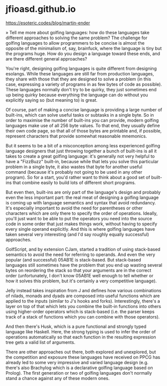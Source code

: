 # jfioasd.github.io

https://esoteric.codes/blog/martin-ender

» Tell me more about golfing languages: how do these languages take different approaches to solving the same problem? The challenge for golfing languages to allow programmers to be concise is almost the opposite of the minimalism of, say, brainfuck, where the language is tiny but the programs huge. How do you design a language toward these ends, and are there different general approaches?

You're right, designing golfing languages is quite different from designing esolangs. While these languages are still far from production languages, they share with those that they are designed to solve a problem (in this case, expressing a variety of programs in as few bytes of code as possible). These languages normally don't try to be quirky, they just sometimes end up being quirky because everything the language can do without you explicitly saying so (but meaning to) is great.

Of course, part of making a concise language is providing a large number of built-ins, which can solve useful tasks or subtasks in a single byte. So in order to maximise the number of built-ins you can provide, modern golfing languages make use of all 256 byte values. To that end, they usually define their own code page, so that all of those bytes are printable and, if possible, represent characters that provide somewhat reasonable mnemonics.

But it seems to be a bit of a misconception among less experienced golfing language designers that just throwing together a bunch of built-ins is all it takes to create a great golfing language: it's generally not very helpful to have a "FizzBuzz" built-in, because while that lets you solve this particular problem in a single byte, it also wastes that byte for another useful command (because it's probably not going to be used in any other program). So for a start, you'd rather want to think about a good set of built-ins that combine easily to build lots of different short programs.

But even then, built-ins are only part of the language's design and probably even the less important part: the real meat of designing a golfing language is coming up with language semantics and syntax that avoid redundancy. It's especially important to avoid the need for parentheses or other characters which are only there to specify the order of operations. Ideally, you'll just want to be able to put the operators you need into the source code in some order that just makes things work, without having to specify every single operand explicitly. And this is where golfing languages have taken several very interesting (and I'd say roughly equally successful) approaches.

GolfScript, and by extension CJam, started a tradition of using stack-based semantics to avoid the need for referring to operands. And even the very popular (and successful) 05AB1E is stack-based. But stack-based languages still sometimes have the problem that you end up wasting several bytes on reordering the stack so that your arguments are in the correct order (unfortunately, I don't know 05AB1E well enough to tell whether or how it solves this problem, but it's certainly a very competitive language).

Jelly instead takes inspiration from J and defines how various combinations of nilads, monads and dyads are composed into useful functions which are applied to the inputs (similar to J's hooks and forks). Interestingly, there's a layer on top of that which lets you combine the built-in functions into others using higher-order operators which is stack-based (i.e. the parser keeps track of a stack of functions which you can combine with those operators).

And then there's Husk, which is a pure functional and strongly typed language like Haskell. Here, the strong typing is used to infer the order of operations automatically so that each function in the resulting expression tree gets a valid list of arguments.

There are other approaches out there, both explored and unexplored, but the competition and exposure these languages have received on PPCG has already led to some very impressive and varied language design (e.g. there's also Brachylog which is a declarative golfing language based on Prolog). The first generation or two of golfing languages don't normally stand a chance against any of these modern ones.

